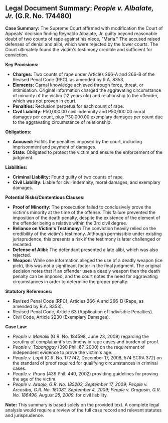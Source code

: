 ## Legal Document Summary: *People v. Albalate, Jr.* (G.R. No. 174480)

**Case Summary:** The Supreme Court affirmed with modification the Court of Appeals' decision finding Reynaldo Albalate, Jr. guilty beyond reasonable doubt of two counts of rape against his niece, "Maria." The accused raised defenses of denial and alibi, which were rejected by the lower courts. The Court ultimately found the victim's testimony credible and sufficient for conviction.

**Key Provisions:**

*   **Charges:** Two counts of rape under Articles 266-A and 266-B of the Revised Penal Code (RPC), as amended by R.A. 8353.
*   **Elements:** Carnal knowledge achieved through force, threat, or intimidation. Original information charged the aggravating circumstance of minority of the victim (12 years old) and relationship to the offender, which was not proven in court.
*   **Penalties:** Reclusion perpetua for each count of rape.
*   **Civil Liability:** P50,000.00 civil indemnity and P50,000.00 moral damages per count, plus P30,000.00 exemplary damages per count due to the aggravating circumstance of relationship.

**Obligations:**

*   **Accused:** Fulfills the penalties imposed by the court, including imprisonment and payment of damages.
*   **State:** Obligated to protect the victim and ensure the enforcement of the judgment.

**Liabilities:**

*   **Criminal Liability:** Found guilty of two counts of rape.
*   **Civil Liability:** Liable for civil indemnity, moral damages, and exemplary damages.

**Potential Risks/Contentious Clauses:**

*   **Proof of Minority:** The prosecution failed to conclusively prove the victim's minority at the time of the offense. This failure prevented the imposition of the death penalty, despite the existence of the element of the offender being a relative within the 3rd civil degree.
*   **Reliance on Victim's Testimony:** The conviction heavily relied on the credibility of the victim's testimony. Although permissible under existing jurisprudence, this presents a risk if the testimony is later challenged or recanted.
*   **Defense of Alibi:** The defendant presented a late alibi, which was also rejected.
*   **Weapon:** While one information alleged the use of a deadly weapon (ice pick), this was not a significant factor in the final judgment. The original decision notes that if an offender uses a deadly weapon then the death penalty can be imposed, and the court notes the need for aggravating circumstances in order to determine the proper penalty.

**Statutory References:**

*   Revised Penal Code (RPC), Articles 266-A and 266-B (Rape, as amended by R.A. 8353).
*   Revised Penal Code, Article 63 (Application of Indivisible Penalties).
*   Civil Code, Article 2230 (Exemplary Damages).

**Case Law:**

*   *People v. Manalili* (G.R. No. 184598, June 23, 2009) regarding the scrutiny of complainant's testimony in rape cases and burden of proof.
*   *People v. Tabanggay* (390 Phil. 67, 2000) on the requirement of independent evidence to prove the victim's age.
*   *People v. Lopit* (G.R. No. 177742, December 17, 2008, 574 SCRA 372) on the standard of proof required for qualifying circumstances in criminal cases.
*   *People v. Pruna* (439 Phil. 440, 2002) providing guidelines for proving the age of the victim.
*   *People v. Araojo, G.R. No. 185203, September 17, 2009; People v. Arcosiba, G.R. No. 181081, September 4, 2009; People v. Gragasin, G.R. No. 186496, August 25, 2009.* for civil liability.

**Note:** This summary is based solely on the provided text. A complete legal analysis would require a review of the full case record and relevant statutes and jurisprudence.
